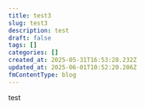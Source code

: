 ```yaml
---
title: test3
slug: test3
description: test
draft: false
tags: []
categories: []
created_at: 2025-05-31T16:53:28.232Z
updated_at: 2025-06-01T10:52:20.206Z
fmContentType: blog
---
```


test
